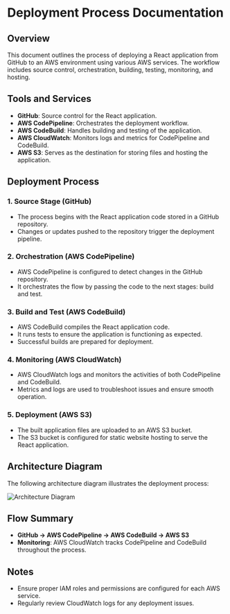 # Deployment Process Documentation

## Overview
This document outlines the process of deploying a React application from GitHub to an AWS environment using various AWS services. The workflow includes source control, orchestration, building, testing, monitoring, and hosting.

## Tools and Services
- **GitHub**: Source control for the React application.
- **AWS CodePipeline**: Orchestrates the deployment workflow.
- **AWS CodeBuild**: Handles building and testing of the application.
- **AWS CloudWatch**: Monitors logs and metrics for CodePipeline and CodeBuild.
- **AWS S3**: Serves as the destination for storing files and hosting the application.

## Deployment Process

### 1. Source Stage (GitHub)
- The process begins with the React application code stored in a GitHub repository.
- Changes or updates pushed to the repository trigger the deployment pipeline.

### 2. Orchestration (AWS CodePipeline)
- AWS CodePipeline is configured to detect changes in the GitHub repository.
- It orchestrates the flow by passing the code to the next stages: build and test.

### 3. Build and Test (AWS CodeBuild)
- AWS CodeBuild compiles the React application code.
- It runs tests to ensure the application is functioning as expected.
- Successful builds are prepared for deployment.

### 4. Monitoring (AWS CloudWatch)
- AWS CloudWatch logs and monitors the activities of both CodePipeline and CodeBuild.
- Metrics and logs are used to troubleshoot issues and ensure smooth operation.

### 5. Deployment (AWS S3)
- The built application files are uploaded to an AWS S3 bucket.
- The S3 bucket is configured for static website hosting to serve the React application.

## Architecture Diagram

The following architecture diagram illustrates the deployment process:

![Architecture Diagram](https://github.com/user-attachments/assets/bcace810-7245-426a-84a5-a4e82b1863d8)


## Flow Summary
- **GitHub → AWS CodePipeline → AWS CodeBuild → AWS S3**
- **Monitoring**: AWS CloudWatch tracks CodePipeline and CodeBuild throughout the process.

## Notes
- Ensure proper IAM roles and permissions are configured for each AWS service.
- Regularly review CloudWatch logs for any deployment issues.